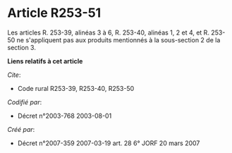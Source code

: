 # Article R253-51

Les articles R. 253-39, alinéas 3 à 6, R. 253-40, alinéas 1, 2 et 4, et R. 253-50 ne s'appliquent pas aux produits mentionnés
à la sous-section 2 de la section 3.

**Liens relatifs à cet article**

_Cite_:

  - Code rural R253-39, R253-40, R253-50

_Codifié par_:

  - Décret n°2003-768 2003-08-01

_Créé par_:

  - Décret n°2007-359 2007-03-19 art. 28 6° JORF 20 mars 2007

